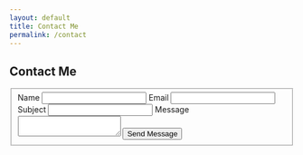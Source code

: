 ```yaml
---
layout: default
title: Contact Me
permalink: /contact
---
```


<section class="container">
  <h1>Contact Me</h1>
  <form 
    id="contact-form">
    <fieldset>
      <label for="nameField">Name</label>
      <input 
        type="text" 
        id="nameField" 
        name="entry.1380783930" 
        required>
      <label for="emailField">Email</label>
      <input 
        type="email" 
        id="emailField" 
        name="entry.342934552" 
        required>
     <label for="subjectField">Subject</label>
      <input 
        type="text" 
        id="subjectField" 
        name="entry.645715719" 
        required>
        <label for="messageField">Message</label>
       <textarea 
        id="messageField" 
        name="entry.378702278" 
        required></textarea>
        <input 
        id="submit-button"
        class="button-primary" 
        type="submit" 
        value="Send Message">
    </fieldset>
  </form>

   <div id="success-message" style="display: none;" class="message success">
    Thanks! Your message has been sent successfully.
  </div>

  <!-- Error message (hidden by default) -->
  <div id="error-message" style="display: none;" class="message error">
    Oops! Something went wrong. Please try again.
  </div>

</section>

<script>
document.getElementById('contact-form').addEventListener('submit', function(e) {
    e.preventDefault(); // Prevent the form from submitting normally
    
    const submitButton = document.getElementById('submit-button');
    const originalButtonText = submitButton.innerHTML;
    submitButton.innerHTML = 'Sending...';
    submitButton.classList.add('loading');
    
    // Hide any existing messages
    document.getElementById('success-message').style.display = 'none';
    document.getElementById('error-message').style.display = 'none';
    
    // Get form data
    const formData = new FormData(this);
    
    fetch('https://docs.google.com/forms/d/e/1FAIpQLSfo_jZecxU8FtYGniXLRnjWKQjUCP4FVM_HlDABhd3gwcr6RQ/formResponse', {
        method: 'POST',
        body: formData,
        mode: 'no-cors' // This is important
    })
    .then(() => {
        // Show success message
        document.getElementById('success-message').style.display = 'block';
        // Reset form
        this.reset();
    })
    .catch(() => {
        // Show error message
        document.getElementById('error-message').style.display = 'block';
    })
    .finally(() => {
        // Reset button
        submitButton.innerHTML = originalButtonText;
        submitButton.classList.remove('loading');
    });
});
</script>